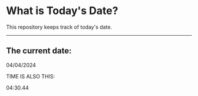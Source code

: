 # What is Today's Date?
This repository keeps track of today's date.
* * *
 
## The current date:  
 04/04/2024 
  
  
 TIME IS ALSO THIS: 
  
 04:30.44 
  
  
